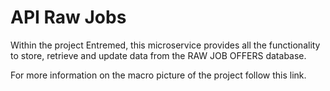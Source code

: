 # API Raw Jobs

Within the project Entremed, this microservice provides all the functionality to
store, retrieve and update data from the RAW JOB OFFERS database.

For more information on the macro picture of the project follow this link.
